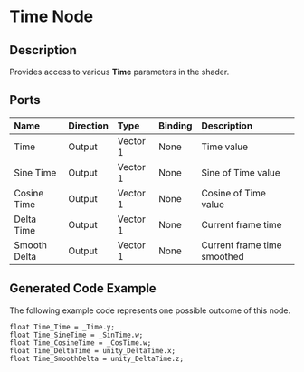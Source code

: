 # Time Node

## Description

Provides access to various **Time** parameters in the shader.

## Ports

| Name        | Direction           | Type  | Binding | Description |
|:------------ |:-------------|:-----|:---|:---|
| Time | Output      |    Vector 1 | None | Time value |
| Sine Time | Output      |    Vector 1 | None | Sine of Time value |
| Cosine Time | Output      |    Vector 1 | None | Cosine of Time value |
| Delta Time | Output      |    Vector 1 | None | Current frame time |
| Smooth Delta | Output      |    Vector 1 | None | Current frame time smoothed |

## Generated Code Example

The following example code represents one possible outcome of this node.

```
float Time_Time = _Time.y;
float Time_SineTime = _SinTime.w;
float Time_CosineTime = _CosTime.w;
float Time_DeltaTime = unity_DeltaTime.x;
float Time_SmoothDelta = unity_DeltaTime.z;
```